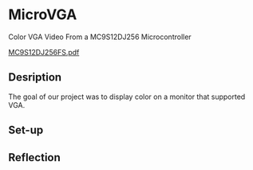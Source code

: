 # MicroVGA

Color VGA Video From a MC9S12DJ256 Microcontroller

[MC9S12DJ256FS.pdf](http://www.nxp.com/assets/documents/data/en/fact-sheets/MC9S12DJ256FS.pdf)


## Desription
The goal of our project was to display color on a monitor that supported VGA. 


## Set-up

## Reflection
